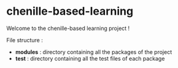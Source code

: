 # chenille-based-learning
Welcome to the chenille-based learning project !

File structure :
* **modules** : directory containing all the packages of the project
* **test** : directory containing all the test files of each package